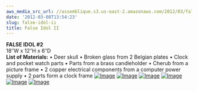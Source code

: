 ```yaml
---
aws_media_src_url: //assemblique.s3.us-east-2.amazonaws.com/2012/03/falseidol2.jpg
date: '2012-03-08T13:54:23'
slug: false-idol-ii
title: False Idol II
---
```


 **FALSE IDOL #2**   
  18″W x 12″H x 6″D   
  **List of Materials:**    • Deer skull • Broken glass from 2 Belgian plates   • Clock and pocket watch parts   • Parts from a brass candleholder   • Cherub from a picture frame   • 2 copper electrical components from a computer power supply   • 2 parts form a clock frame     [![Image](//assemblique.s3.us-east-2.amazonaws.com/2012/03/falseidol2.jpg?w=487)](//assemblique.s3.us-east-2.amazonaws.com/2012/03/falseidol2.jpg)   [![Image](//assemblique.s3.us-east-2.amazonaws.com/2012/03/falseidol2c.jpg?w=487)](//assemblique.s3.us-east-2.amazonaws.com/2012/03/falseidol2c.jpg)   [![Image](//assemblique.s3.us-east-2.amazonaws.com/2012/03/falseidol2d.jpg?w=487)](//assemblique.s3.us-east-2.amazonaws.com/2012/03/falseidol2d.jpg)   [![Image](//assemblique.s3.us-east-2.amazonaws.com/2012/03/falseidol2e.jpg?w=487)](//assemblique.s3.us-east-2.amazonaws.com/2012/03/falseidol2e.jpg)   [![Image](//assemblique.s3.us-east-2.amazonaws.com/2012/03/falseidol2f.jpg?w=487)](//assemblique.s3.us-east-2.amazonaws.com/2012/03/falseidol2f.jpg)   [![Image](//assemblique.s3.us-east-2.amazonaws.com/2012/03/falseidol2g.jpg?w=487)](//assemblique.s3.us-east-2.amazonaws.com/2012/03/falseidol2g.jpg)